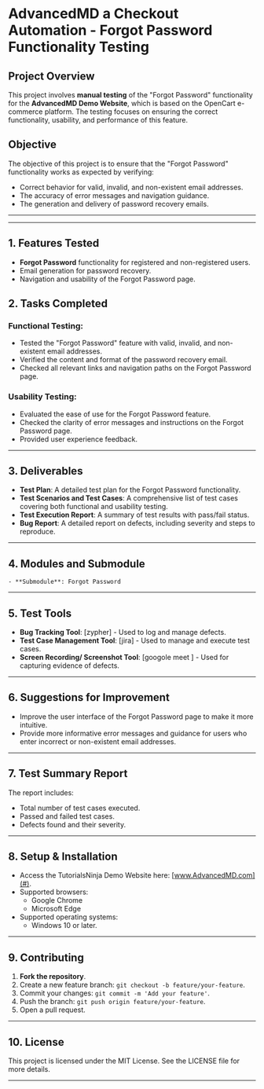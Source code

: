 # AdvancedMD a Checkout Automation - Forgot Password Functionality Testing

## Project Overview
This project involves **manual testing** of the "Forgot Password" functionality for the **AdvancedMD Demo Website**, which is based on the OpenCart e-commerce platform. The testing focuses on ensuring the correct functionality, usability, and performance of this feature.

## Objective
The objective of this project is to ensure that the "Forgot Password" functionality works as expected by verifying:
- Correct behavior for valid, invalid, and non-existent email addresses.
- The accuracy of error messages and navigation guidance.
- The generation and delivery of password recovery emails.

---


---

## 1. Features Tested
- **Forgot Password** functionality for registered and non-registered users.
- Email generation for password recovery.
- Navigation and usability of the Forgot Password page.

## 2. Tasks Completed
### Functional Testing:
- Tested the "Forgot Password" feature with valid, invalid, and non-existent email addresses.
- Verified the content and format of the password recovery email.
- Checked all relevant links and navigation paths on the Forgot Password page.

### Usability Testing:
- Evaluated the ease of use for the Forgot Password feature.
- Checked the clarity of error messages and instructions on the Forgot Password page.
- Provided user experience feedback.

---

## 3. Deliverables
- **Test Plan**: A detailed test plan for the Forgot Password functionality.
- **Test Scenarios and Test Cases**: A comprehensive list of test cases covering both functional and usability testing.
- **Test Execution Report**: A summary of test results with pass/fail status.
- **Bug Report**: A detailed report on defects, including severity and steps to reproduce.


---

## 4. Modules and Submodule
    - **Submodule**: Forgot Password

---

## 5. Test Tools
- **Bug Tracking Tool**: [zypher] - Used to log and manage defects.
- **Test Case Management Tool**: [jira] - Used to manage and execute test cases.
- **Screen Recording/ Screenshot Tool**: [googole meet ] - Used for capturing evidence of defects.

---

## 6. Suggestions for Improvement
- Improve the user interface of the Forgot Password page to make it more intuitive.
- Provide more informative error messages and guidance for users who enter incorrect or non-existent email addresses.

---

## 7. Test Summary Report
The report includes:
- Total number of test cases executed.
- Passed and failed test cases.
- Defects found and their severity.

---

## 8. Setup & Installation
- Access the TutorialsNinja Demo Website here: [www.AdvancedMD.com](#).
- Supported browsers:
  - Google Chrome
  - Microsoft Edge
- Supported operating systems:
  - Windows 10 or later.

---

## 9. Contributing
1. **Fork the repository**.
2. Create a new feature branch: `git checkout -b feature/your-feature`.
3. Commit your changes: `git commit -m 'Add your feature'`.
4. Push the branch: `git push origin feature/your-feature`.
5. Open a pull request.

---

## 10. License
This project is licensed under the MIT License. See the LICENSE file for more details.

---
